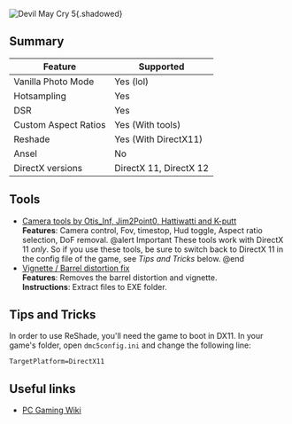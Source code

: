 ![Devil May Cry 5](Images\dmc5_header.png "Shot by Langgi"){.shadowed}

## Summary

Feature | Supported
--|--
Vanilla Photo Mode | Yes (lol)
Hotsampling | Yes
DSR | Yes
Custom Aspect Ratios | Yes (With tools)
Reshade | Yes (With DirectX11)
Ansel | No
DirectX versions | DirectX 11, DirectX 12

 
## Tools

* [Camera tools by Otis_Inf, Jim2Point0, Hattiwatti and K-putt](https://github.com/FransBouma/InjectableGenericCameraSystem/tree/master/Cameras/DMC5)  
**Features**: Camera control, Fov, timestop, Hud toggle, Aspect ratio selection, DoF removal.
@alert Important
These tools work with DirectX 11 *only*. So if you use these tools, be sure to switch back to DirectX 11 in the config file of the game, see
*Tips and Tricks* below.
@end
* [Vignette / Barrel distortion fix](https://mega.nz/#!pNgE2aSB!MRoFLYYNvLnL4ptz447rpBShPoaA7wrxNowD5A7hYhA)  
**Features**: Removes the barrel distortion and vignette.  
**Instructions**: Extract files to EXE folder. 

## Tips and Tricks

In order to use ReShade, you'll need the game to boot in DX11. In your game's folder, open `dmc5config.ini` and change the following line:

```TargetPlatform=DirectX11```

## Useful links

* [PC Gaming Wiki](https://pcgamingwiki.com/wiki/Devil_May_Cry_5)
